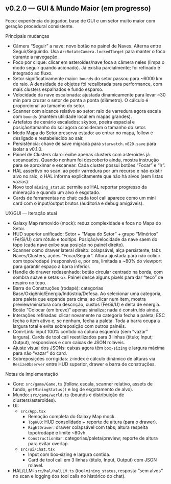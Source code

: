 ## v0.2.0 — GUI & Mundo Maior (em progresso)

Foco: experiência do jogador, base de GUI e um setor muito maior com geração procedural consistente.

Principais mudanças
- Câmera “Seguir” a nave: novo botão no painel de Naves. Alterna entre Seguir/Seguindo. Usa `ArcRotateCamera.lockedTarget` para manter o foco durante a navegação.
- Foco por clique: clicar em asteroides/nave foca a câmera neles (limpa o modo seguir quando acionado). Já existia parcialmente; foi refinado e integrado ao fluxo.
- Setor significativamente maior: `bounds` do setor passou para ~6000 km de raio. A densidade de objetos foi recalibrada para performance, com mais clusters espalhados e fundo esparso.
- Velocidade da nave escalonada: ajustada dinamicamente para levar ~30 min para cruzar o setor de ponta a ponta (diâmetro). O cálculo é proporcional ao tamanho do setor.
- Scanner com alcance relativo ao setor: raio de varredura agora escala com `bounds` (mantém utilidade local em mapas grandes).
- Artefatos de cenário escalados: skybox, poeira espacial e posição/tamanho do sol agora consideram o tamanho do setor.
- Modo Mapa do Setor preserva estado: ao entrar no mapa, follow é desligado e restabelecido ao sair.
- Persistência: chave de save migrada para `starwatch.v020.save` para isolar a v0.1.0.
- Painel de Clusters claro: exibe apenas clusters com asteroides já escaneados. Quando nenhum foi descoberto ainda, mostra instrução para se aproximar e escanear. Cada cluster possui botões “Focar” e “Ir”.
- HAL assertivo no scan: ao pedir varredura por um recurso e não existir alvo no raio, o HAL informa explicitamente que não há alvos (sem listas vazias).
- Novo tool `mining_status`: permite ao HAL reportar progresso da mineração e quando um alvo é esgotado.
- Cards de ferramentas no chat: cada tool call aparece como um mini card com o input/output brutos (auditoria e debug amigáveis).

UX/GUI — Iteração atual
- Galaxy Map removido (mock): reduz complexidade e foca no Mapa do Setor.
- HUD superior unificado: Setor + “Mapa do Setor” + grupo “Minérios” (Fe/Si/U) com rótulo e tooltips. Posição/velocidade da nave saem do topo (cada nave exibe sua posição no painel direito).
- Scanner como drawer lateral direito: colapsável, alça persistente, tabs Naves/Clusters, ações “Focar/Seguir”. Altura ajustada para não colidir com topo/rodapé (responsivo) e, por ora, limitada a ~80% do viewport para garantir espaço à barra inferior.
- Handle do drawer redesenhado: botão circular centrado na borda, com sombra suave e setas ‹/›. Painel desce alguns pixels para dar “teco” de respiro no topo.
- Barra de Construções (rodapé): categorias Base/Oxigênio/Energia/Indústria/Defesa. Ao selecionar uma categoria, abre paleta que expande para cima; ao clicar num item, mostra preview/miniatura com descrição, custos (Fe/Si/U) e delta de energia. Botão “Colocar (em breve)” apenas sinaliza; nada é construído ainda.
- Interações refinadas: clicar novamente na categoria fecha a paleta; ESC fecha o item ativo e, se nenhum, fecha a paleta. Toda a barra ocupa a largura total e evita sobreposição com outros painéis.
- Com‑Link: input 100% contido na coluna esquerda (sem “vazar” largura). Cards de tool call reestilizados para 3 linhas (título; Input; Output), responsivos e com caixas de JSON roláveis.
- Ajuste visual dos JSONs: caixas agora têm `box-sizing` e largura máxima para não “vazar” do card.
- Sobreposições corrigidas: z‑index e cálculo dinâmico de alturas via `ResizeObserver` entre HUD superior, drawer e barra de construções.

Notas de implementação
- Core: `src/game/Game.ts` (follow, escala, scanner relativo, assets de fundo, `getMiningStatus()` e log de esgotamento de alvo).
- Mundo: `src/game/world.ts` (bounds e distribuição de clusters/asteroides).
- UI:
  - `src/App.tsx`
    - Remoção completa do Galaxy Map mock.
    - `TopHUD`: HUD consolidado + reporte de altura (para o drawer).
    - `RightDrawer`: drawer colapsável com tabs; altura respeita topo/rodapé e limite ~80vh.
    - `ConstructionBar`: categorias/paleta/preview; reporte de altura para evitar overlap.
  - `src/ui/Chat.tsx`
    - Input com box‑sizing e largura contida.
    - Card de tool call em 3 linhas (título, Input, Output) com JSON rolável.
- HAL/LLM: `src/hal/halLLM.ts` (tool `mining_status`, resposta “sem alvos” no scan e logging dos tool calls no histórico do chat).

